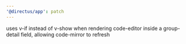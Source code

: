```yaml
---
'@directus/app': patch
---
```


uses v-if instead of v-show when rendering code-editor inside a group-detail field, allowing code-mirror to refresh
